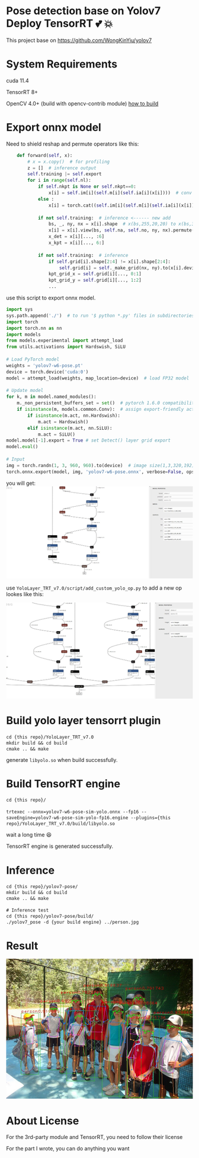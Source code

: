 <!--

 * @Description: YOLOv7 Pose TensorRT
 * @Author: nanmi
 * @Date: 2022-08-03 16:55:35
 * @LastEditTime: 2022-08-12 09:36:35
 * @LastEditors: nanmi
 * @GitHub:github.com/nanmi
   -->

# Pose detection base on Yolov7 Deploy TensorRT :two_hearts: :collision:

This project base on https://github.com/WongKinYiu/yolov7


# System Requirements

cuda 11.4

TensorRT 8+

OpenCV 4.0+ (build with opencv-contrib module) [how to build](https://gist.github.com/nanmi/c5cc1753ed98d7e3482031fc379a3f3d#%E6%BA%90%E7%A0%81%E7%BC%96%E8%AF%91gpu%E7%89%88opencv)

# Export onnx model
Need to shield reshap and permute operators like this:
```python
    def forward(self, x):
        # x = x.copy()  # for profiling
        z = []  # inference output
        self.training |= self.export
        for i in range(self.nl):
            if self.nkpt is None or self.nkpt==0:
                x[i] = self.im[i](self.m[i](self.ia[i](x[i])))  # conv
            else :
                x[i] = torch.cat((self.im[i](self.m[i](self.ia[i](x[i]))), self.m_kpt[i](x[i])), axis=1)

            if not self.training:  # inference <------ new add
                bs, _, ny, nx = x[i].shape  # x(bs,255,20,20) to x(bs,3,20,20,85)
                x[i] = x[i].view(bs, self.na, self.no, ny, nx).permute(0, 1, 3, 4, 2).contiguous()
                x_det = x[i][..., :6]
                x_kpt = x[i][..., 6:]

            if not self.training:  # inference
                if self.grid[i].shape[2:4] != x[i].shape[2:4]:
                    self.grid[i] = self._make_grid(nx, ny).to(x[i].device)
                kpt_grid_x = self.grid[i][..., 0:1]
                kpt_grid_y = self.grid[i][..., 1:2]
                ...
```

use this script to export onnx model.
```python
import sys
sys.path.append('./')  # to run '$ python *.py' files in subdirectories
import torch
import torch.nn as nn
import models
from models.experimental import attempt_load
from utils.activations import Hardswish, SiLU

# Load PyTorch model
weights = 'yolov7-w6-pose.pt'
device = torch.device('cuda:0')
model = attempt_load(weights, map_location=device)  # load FP32 model

# Update model
for k, m in model.named_modules():
    m._non_persistent_buffers_set = set()  # pytorch 1.6.0 compatibility
    if isinstance(m, models.common.Conv):  # assign export-friendly activations
        if isinstance(m.act, nn.Hardswish):
            m.act = Hardswish()
        elif isinstance(m.act, nn.SiLU):
            m.act = SiLU()
model.model[-1].export = True # set Detect() layer grid export
model.eval()

# Input
img = torch.randn(1, 3, 960, 960).to(device)  # image size(1,3,320,192) iDetection
torch.onnx.export(model, img, 'yolov7-w6-pose.onnx', verbose=False, opset_version=12, input_names=['images'])
```

you will get:
![](assets/1.jpg)

use `YoloLayer_TRT_v7.0/script/add_custom_yolo_op.py` to add a new op lookes like this:

![](assets/2.jpg) 


# Build yolo layer tensorrt plugin

```shell
cd {this repo}/YoloLayer_TRT_v7.0
mkdir build && cd build
cmake .. && make
```

generate `libyolo.so` when build successfully.

# Build TensorRT engine

```shell
cd {this repo}/

trtexec --onnx=yolov7-w6-pose-sim-yolo.onnx --fp16 --saveEngine=yolov7-w6-pose-sim-yolo-fp16.engine --plugins={this repo}/YoloLayer_TRT_v7.0/build/libyolo.so
```

wait a long time :satisfied:

TensorRT engine is generated successfully.


# Inference

```shell
cd {this repo}/yolov7-pose/
mkdir build && cd build
cmake .. && make 

# Inference test
cd {this repo}/yolov7-pose/build/
./yolov7_pose -d {your build engine} ../person.jpg
```

# Result
![](assets/_result.jpg)

# About License

For the 3rd-party module and TensorRT, you need to follow their license

For the part I wrote, you can do anything you want


